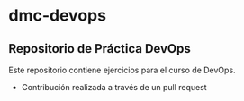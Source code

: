 # dmc-devops

 ## Repositorio de Práctica DevOps

 Este repositorio contiene ejercicios para el curso de DevOps.

 - Contribución realizada a través de un pull request
